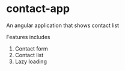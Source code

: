 # contact-app
An angular application that shows contact list

Features includes

1. Contact form
2. Contact list
3. Lazy loading
